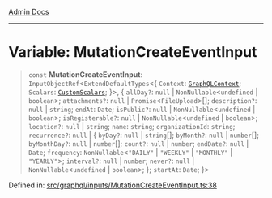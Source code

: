 [Admin Docs](/)

***

# Variable: MutationCreateEventInput

> `const` **MutationCreateEventInput**: `InputObjectRef`\<`ExtendDefaultTypes`\<\{ `Context`: [`GraphQLContext`](../../../context/type-aliases/GraphQLContext.md); `Scalars`: [`CustomScalars`](../../../scalars/type-aliases/CustomScalars.md); \}\>, \{ `allDay?`: `null` \| `NonNullable`\<`undefined` \| `boolean`\>; `attachments?`: `null` \| `Promise`\<`FileUpload`\>[]; `description?`: `null` \| `string`; `endAt`: `Date`; `isPublic?`: `null` \| `NonNullable`\<`undefined` \| `boolean`\>; `isRegisterable?`: `null` \| `NonNullable`\<`undefined` \| `boolean`\>; `location?`: `null` \| `string`; `name`: `string`; `organizationId`: `string`; `recurrence?`: `null` \| \{ `byDay?`: `null` \| `string`[]; `byMonth?`: `null` \| `number`[]; `byMonthDay?`: `null` \| `number`[]; `count?`: `null` \| `number`; `endDate?`: `null` \| `Date`; `frequency`: `NonNullable`\<`"DAILY"` \| `"WEEKLY"` \| `"MONTHLY"` \| `"YEARLY"`\>; `interval?`: `null` \| `number`; `never?`: `null` \| `NonNullable`\<`undefined` \| `boolean`\>; \}; `startAt`: `Date`; \}\>

Defined in: [src/graphql/inputs/MutationCreateEventInput.ts:38](https://github.com/Sourya07/talawa-api/blob/2dc82649c98e5346c00cdf926fe1d0bc13ec1544/src/graphql/inputs/MutationCreateEventInput.ts#L38)
